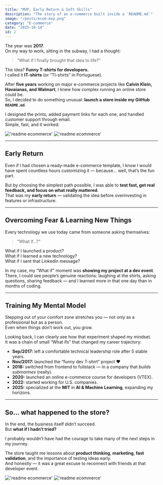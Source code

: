```yaml
---
title: "MVP, Early Return & Soft Skills"
description: "The story of an e-commerce built inside a `README.md`"
image: "/posts/ecom-mvp.png"
category: "E-commerce"
date: "2025-10-14"
id: 2
---
```


The year was **2017**.  
On my way to work, sitting in the subway, I had a thought:  
> “What if I finally brought that idea to life?”  

The idea? **Funny T-shirts for developers.**  
I called it **IT-shirts** (or “TI-shirts” in Portuguese).

After **five years** working on major e-commerce projects like **Calvin Klein, Havaianas, and Walmart**, I knew how complex running an online store could be.  
So, I decided to do something unusual: **launch a store inside my GitHub `README.md`**.

I designed the prints, added payment links for each one, and handled customer support through email.  
Simple, fast, and it worked.

!['readme ecommerce'](/posts/ecom-mvp-1.png)
!['readme ecommerce'](/posts/ecom-mvp-4.png)

---

## Early Return

Even if I had chosen a ready-made e-commerce template, I know I would have spent countless hours customizing it — because… well, that’s the fun part.

But by choosing the simplest path possible, I was able to **test fast, get real feedback, and focus on what really mattered**.  
That was my **early return** — validating the idea before overinvesting in features or infrastructure.

---

## Overcoming Fear & Learning New Things

Every technology we use today came from someone asking themselves:  
> “What if…?”

What if I launched a product?  
What if I learned a new technology?  
What if I sent that LinkedIn message?  

In my case, my “What if” moment was **showing my project at a dev event**.  
There, I could see people’s genuine reactions: laughing at the shirts, asking questions, sharing feedback — and I learned more in that one day than in months of coding.

---

## Training My Mental Model

Stepping out of your comfort zone stretches you — not only as a professional but as a person.  
Even when things don’t work out, you grow.  

Looking back, I can clearly see how that experiment shaped my mindset.  
It was a chain of small “What ifs” that changed my career trajectory:

- **Sep/2017:** left a comfortable technical leadership role after 5 stable years.  
- **Nov/2017:** launched the “funny dev T-shirt” project ❤️  
- **2018:** switched from frontend to fullstack — in a company that *builds submarines* (really).  
- **2020:** launched an online e-commerce course for developers (VTEX).  
- **2022:** started working for U.S. companies.  
- **2025:** specialized at the **MIT** in **AI & Machine Learning**, expanding my horizons.

---

## So… what happened to the store?

In the end, the business itself didn’t succeed.  
But **what if I hadn’t tried?**

I probably wouldn’t have had the courage to take many of the next steps in my journey.  

The store taught me lessons about **product thinking**, **marketing**, **fast validation**, and the importance of testing ideas early.  
And honestly — it was a great excuse to reconnect with friends at that developer event.

!['readme ecommerce'](/posts/ecom-mvp-5.png)
!['readme ecommerce'](/posts/ecom-mvp-6.png)
